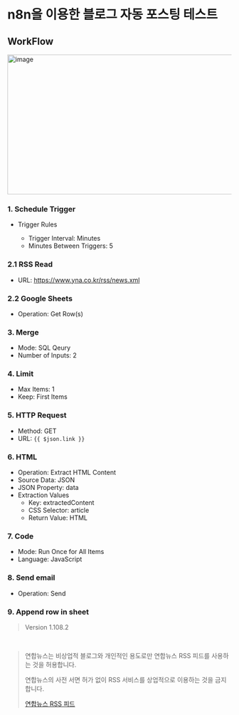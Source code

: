 # n8n을 이용한 블로그 자동 포스팅 테스트

## WorkFlow
<img width="1542" height="314" alt="image" src="https://github.com/user-attachments/assets/a97d2a6f-31f6-47f8-a765-0753925efc50" />

### 1. Schedule Trigger

- Trigger Rules

  - Trigger Interval: Minutes
  - Minutes Between Triggers: 5

### 2.1 RSS Read

- URL: https://www.yna.co.kr/rss/news.xml

### 2.2 Google Sheets

- Operation: Get Row(s)

### 3. Merge

- Mode: SQL Qeury
- Number of Inputs: 2

### 4. Limit

- Max Items: 1
- Keep: First Items

### 5. HTTP Request

- Method: GET
- URL: `{{ $json.link }}`

### 6. HTML

- Operation: Extract HTML Content
- Source Data: JSON
- JSON Property: data
- Extraction Values
  - Key: extractedContent
  - CSS Selector: article
  - Return Value: HTML

### 7. Code

- Mode: Run Once for All Items
- Language: JavaScript

### 8. Send email

- Operation: Send

### 9. Append row in sheet

> Version 1.108.2

<br/>

> 연합뉴스는 비상업적 블로그와 개인적인 용도로만 연합뉴스 RSS 피드를 사용하는 것을 허용합니다.
> 
> 연합뉴스의 사전 서면 허가 없이 RSS 서비스를 상업적으로 이용하는 것을 금지합니다.
>
> [연합뉴스 RSS 피드](https://www.yna.co.kr/rss/index)
